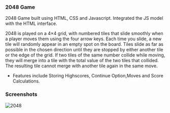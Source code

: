 ### 2048 Game
2048 Game built using HTML, CSS and Javascript. Integrated the JS model with the HTML interface.

2048 is played on a 4×4 grid, with numbered tiles that slide smoothly when a player moves them using the four arrow keys. Each time you slide, a new tile will randomly appear in an empty spot on the board. Tiles slide as far as possible in the chosen direction until they are stopped by either another tile or the edge of the grid. If two tiles of the same number collide while moving, they will merge into a tile with the total value of the two tiles that collided. The resulting tile cannot merge with another tile again in the same move.

- Features include Storing Highscores, Continue Option,Moves and Score Calculations.

### Screenshots
![2048](https://user-images.githubusercontent.com/52855622/125794967-d086295d-9d09-42d7-9436-a8afaa4f9ff6.png)
